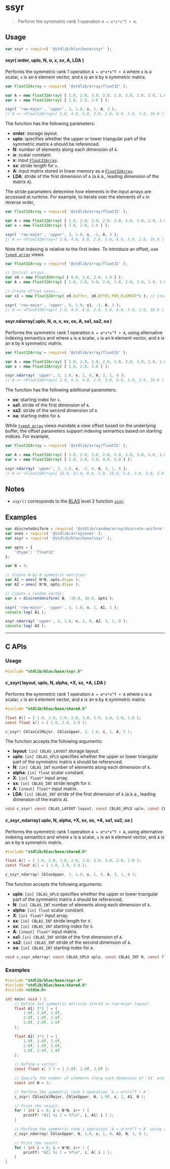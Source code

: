 <!--

@license Apache-2.0

Copyright (c) 2024 The Stdlib Authors.

Licensed under the Apache License, Version 2.0 (the "License");
you may not use this file except in compliance with the License.
You may obtain a copy of the License at

   http://www.apache.org/licenses/LICENSE-2.0

Unless required by applicable law or agreed to in writing, software
distributed under the License is distributed on an "AS IS" BASIS,
WITHOUT WARRANTIES OR CONDITIONS OF ANY KIND, either express or implied.
See the License for the specific language governing permissions and
limitations under the License.

-->

# ssyr

> Perform the symmetric rank 1 operation `A = α*x*x^T + A`.

<section class="usage">

## Usage

```javascript
var ssyr = require( '@stdlib/blas/base/ssyr' );
```

#### ssyr( order, uplo, N, α, x, sx, A, LDA )

Performs the symmetric rank 1 operation `A = α*x*x^T + A` where `α` is a scalar, `x` is an `N` element vector, and `A` is an `N` by `N` symmetric matrix.

```javascript
var Float32Array = require( '@stdlib/array/float32' );

var A = new Float32Array( [ 1.0, 2.0, 3.0, 2.0, 1.0, 2.0, 3.0, 2.0, 1.0 ] );
var x = new Float32Array( [ 1.0, 2.0, 3.0 ] );

ssyr( 'row-major', 'upper', 3, 1.0, x, 1, A, 3 );
// A => <Float32Array>[ 2.0, 4.0, 6.0, 2.0, 5.0, 8.0, 3.0, 2.0, 10.0 ]
```

The function has the following parameters:

-   **order**: storage layout.
-   **uplo**: specifies whether the upper or lower triangular part of the symmetric matrix `A` should be referenced.
-   **N**: number of elements along each dimension of `A`.
-   **α**: scalar constant.
-   **x**: input [`Float32Array`][mdn-float32array].
-   **sx**: stride length for `x`.
-   **A**: input matrix stored in linear memory as a [`Float32Array`][mdn-float32array].
-   **LDA**: stride of the first dimension of `A` (a.k.a., leading dimension of the matrix `A`).

The stride parameters determine how elements in the input arrays are accessed at runtime. For example, to iterate over the elements of `x` in reverse order,

```javascript
var Float32Array = require( '@stdlib/array/float32' );

var A = new Float32Array( [ 1.0, 2.0, 3.0, 2.0, 1.0, 2.0, 3.0, 2.0, 1.0 ] );
var x = new Float32Array( [ 3.0, 2.0, 1.0 ] );

ssyr( 'row-major', 'upper', 3, 1.0, x, -1, A, 3 );
// A => <Float32Array>[ 2.0, 4.0, 6.0, 2.0, 5.0, 8.0, 3.0, 2.0, 10.0 ]
```

Note that indexing is relative to the first index. To introduce an offset, use [`typed array`][mdn-typed-array] views.

<!-- eslint-disable stdlib/capitalized-comments -->

```javascript
var Float32Array = require( '@stdlib/array/float32' );

// Initial arrays...
var x0 = new Float32Array( [ 0.0, 3.0, 2.0, 1.0 ] );
var A = new Float32Array( [ 1.0, 2.0, 3.0, 2.0, 1.0, 2.0, 3.0, 2.0, 1.0 ] );

// Create offset views...
var x1 = new Float32Array( x0.buffer, x0.BYTES_PER_ELEMENT*1 ); // start at 2nd element

ssyr( 'row-major', 'upper', 3, 1.0, x1, -1, A, 3 );
// A => <Float32Array>[ 2.0, 4.0, 6.0, 2.0, 5.0, 8.0, 3.0, 2.0, 10.0 ]
```

#### ssyr.ndarray( uplo, N, α, x, sx, ox, A, sa1, sa2, oa )

Performs the symmetric rank 1 operation `A = α*x*x^T + A`, using alternative indexing semantics and where `α` is a scalar, `x` is an `N` element vector, and `A` is an `N` by `N` symmetric matrix.

```javascript
var Float32Array = require( '@stdlib/array/float32' );

var A = new Float32Array( [ 1.0, 2.0, 3.0, 2.0, 1.0, 2.0, 3.0, 2.0, 1.0 ] );
var x = new Float32Array( [ 1.0, 2.0, 3.0 ] );

ssyr.ndarray( 'upper', 3, 1.0, x, 1, 0, A, 3, 1, 0 );
// A => <Float32Array>[ 2.0, 4.0, 6.0, 2.0, 5.0, 8.0, 3.0, 2.0, 10.0 ]
```

The function has the following additional parameters:

-   **ox**: starting index for `x`.
-   **sa1**: stride of the first dimension of `A`.
-   **sa2**: stride of the second dimension of `A`.
-   **oa**: starting index for `A`.

While [`typed array`][mdn-typed-array] views mandate a view offset based on the underlying buffer, the offset parameters support indexing semantics based on starting indices. For example,

```javascript
var Float32Array = require( '@stdlib/array/float32' );

var A = new Float32Array( [ 1.0, 2.0, 3.0, 2.0, 1.0, 2.0, 3.0, 2.0, 1.0 ] );
var x = new Float32Array( [ 1.0, 2.0, 3.0, 4.0, 5.0 ] );

ssyr.ndarray( 'upper', 3, 1.0, x, -2, 4, A, 3, 1, 0 );
// A => <Float32Array>[ 26.0, 17.0, 8.0, 2.0, 10.0, 5.0, 3.0, 2.0, 2.0 ]
```

</section>

<!-- /.usage -->

<section class="notes">

## Notes

-   `ssyr()` corresponds to the [BLAS][blas] level 2 function [`ssyr`][blas-ssyr].

</section>

<!-- /.notes -->

<section class="examples">

## Examples

<!-- eslint no-undef: "error" -->

```javascript
var discreteUniform = require( '@stdlib/random/array/discrete-uniform' );
var ones = require( '@stdlib/array/ones' );
var ssyr = require( '@stdlib/blas/base/ssyr' );

var opts = {
    'dtype': 'float32'
};

var N = 3;

// Create N-by-N symmetric matrices:
var A1 = ones( N*N, opts.dtype );
var A2 = ones( N*N, opts.dtype );

// Create a random vector:
var x = discreteUniform( N, -10.0, 10.0, opts );

ssyr( 'row-major', 'upper', 3, 1.0, x, 1, A1, 3 );
console.log( A1 );

ssyr.ndarray( 'upper', 3, 1.0, x, 1, 0, A2, 3, 1, 0 );
console.log( A2 );
```

</section>

<!-- /.examples -->

<!-- C interface documentation. -->

* * *

<section class="c">

## C APIs

<!-- Section to include introductory text. Make sure to keep an empty line after the intro `section` element and another before the `/section` close. -->

<section class="intro">

</section>

<!-- /.intro -->

<!-- C usage documentation. -->

<section class="usage">

### Usage

```c
#include "stdlib/blas/base/ssyr.h"
```

#### c_ssyr( layout, uplo, N, alpha, \*X, sx, \*A, LDA )

Performs the symmetric rank 1 operation `A = α*x*x^T + A` where `α` is a scalar, `x` is an `N` element vector, and `A` is an `N` by `N` symmetric matrix.

```c
#include "stdlib/blas/base/shared.h"

float A[] = { 1.0, 2.0, 3.0, 2.0, 1.0, 2.0, 3.0, 2.0, 1.0 };
const float x[] = { 1.0, 2.0, 3.0 };

c_ssyr( CblasColMajor, CblasUpper, 3, 1.0, x, 1, A, 3 );
```

The function accepts the following arguments:

-   **layout**: `[in] CBLAS_LAYOUT` storage layout.
-   **uplo**: `[in] CBLAS_UPLO` specifies whether the upper or lower triangular part of the symmetric matrix `A` should be referenced.
-   **N**: `[in] CBLAS_INT` number of elements along each dimension of `A`.
-   **alpha**: `[in] float` scalar constant.
-   **X**: `[in] float*` input array.
-   **sx**: `[in] CBLAS_INT` stride length for `X`.
-   **A**: `[inout] float*` input matrix.
-   **LDA**: `[in] CBLAS_INT` stride of the first dimension of `A` (a.k.a., leading dimension of the matrix `A`).

```c
void c_ssyr( const CBLAS_LAYOUT layout, const CBLAS_UPLO uplo, const CBLAS_INT N, const float alpha, const float *X, const CBLAS_INT strideX, float *A, const CBLAS_INT LDA )
```

#### c_ssyr_ndarray( uplo, N, alpha, \*X, sx, ox, \*A, sa1, sa2, oa )

Performs the symmetric rank 1 operation `A = α*x*x^T + A`, using alternative indexing semantics and where `α` is a scalar, `x` is an `N` element vector, and `A` is an `N` by `N` symmetric matrix.

```c
#include "stdlib/blas/base/shared.h"

float A[] = { 1.0, 2.0, 3.0, 2.0, 1.0, 2.0, 3.0, 2.0, 1.0 };
const float x[] = { 1.0, 2.0, 3.0 };

c_ssyr_ndarray( CblasUpper, 3, 1.0, x, 1, 0, A, 3, 1, 0 );
```

The function accepts the following arguments:

-   **uplo**: `[in] CBLAS_UPLO` specifies whether the upper or lower triangular part of the symmetric matrix `A` should be referenced.
-   **N**: `[in] CBLAS_INT` number of elements along each dimension of `A`.
-   **alpha**: `[in] float` scalar constant.
-   **X**: `[in] float*` input array.
-   **sx**: `[in] CBLAS_INT` stride length for `X`.
-   **ox**: `[in] CBLAS_INT` starting index for `X`.
-   **A**: `[inout] float*` input matrix.
-   **sa1**: `[in] CBLAS_INT` stride of the first dimension of `A`.
-   **sa2**: `[in] CBLAS_INT` stride of the second dimension of `A`.
-   **oa**: `[in] CBLAS_INT` starting index for `A`.

```c
void c_ssyr_ndarray( const CBLAS_UPLO uplo, const CBLAS_INT N, const float alpha, const float *X, const CBLAS_INT strideX, const CBLAS_INT offsetX, float *A, const CBLAS_INT strideA1, const CBLAS_INT strideA2, const CBLAS_INT offsetA )
```

</section>

<!-- /.usage -->

<!-- C API usage notes. Make sure to keep an empty line after the `section` element and another before the `/section` close. -->

<section class="notes">

</section>

<!-- /.notes -->

<!-- C API usage examples. -->

<section class="examples">

### Examples

```c
#include "stdlib/blas/base/ssyr.h"
#include "stdlib/blas/base/shared.h"
#include <stdio.h>

int main( void ) {
    // Define 3x3 symmetric matrices stored in row-major layout:
    float A1[ 3*3 ] = {
        1.0f, 2.0f, 3.0f,
        2.0f, 1.0f, 2.0f,
        3.0f, 2.0f, 1.0f
    };

    float A2[ 3*3 ] = {
        1.0f, 2.0f, 3.0f,
        2.0f, 1.0f, 2.0f,
        3.0f, 2.0f, 1.0f
    };

    // Define a vector:
    const float x[ 3 ] = { 1.0f, 2.0f, 3.0f };

    // Specify the number of elements along each dimension of `A1` and `A2`:
    const int N = 3;

    // Perform the symmetric rank 1 operation `A = α*x*x^T + A`:
    c_ssyr( CblasColMajor, CblasUpper, N, 1.0f, x, 1, A1, N );

    // Print the result:
    for ( int i = 0; i < N*N; i++ ) {
        printf( "A1[ %i ] = %f\n", i, A1[ i ] );
    }

    // Perform the symmetric rank 1 operation `A = α*x*x^T + A` using alternative indexing semantics:
    c_ssyr_ndarray( CblasUpper, N, 1.0, x, 1, 0, A2, N, 1, 0 );

    // Print the result:
    for ( int i = 0; i < N*N; i++ ) {
        printf( "A2[ %i ] = %f\n", i, A[ i ] );
    }
}
```

</section>

<!-- /.examples -->

</section>

<!-- /.c -->

<!-- Section for related `stdlib` packages. Do not manually edit this section, as it is automatically populated. -->

<section class="related">

</section>

<!-- /.related -->

<!-- Section for all links. Make sure to keep an empty line after the `section` element and another before the `/section` close. -->

<section class="links">

[blas]: http://www.netlib.org/blas

[blas-ssyr]: https://www.netlib.org/lapack/explore-html-3.6.1/d6/d30/group__single__blas__level2_ga7b8a99048765ed2bf7c1e770bff0b622.html

[mdn-float32array]: https://developer.mozilla.org/en-US/docs/Web/JavaScript/Reference/Global_Objects/Float32Array

[mdn-typed-array]: https://developer.mozilla.org/en-US/docs/Web/JavaScript/Reference/Global_Objects/TypedArray

</section>

<!-- /.links -->
